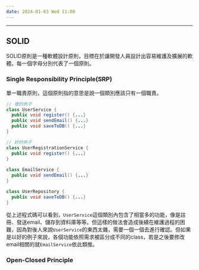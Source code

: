```yaml
---
date: 2024-01-03 Wed 11:00
---
```

---

## SOLID

SOLID原則是一種軟體設計原則，目標在於讓開發人員設計出容易維護及擴展的軟體。每一個字母分別代表了一個原則。

### Single Responsibility Principle(SRP)

單一職責原則，這個原則指的意思是說一個類別應該只有一個職責。
```java
// 壞的例子
class UserService {
  public void register() {...} 
  public void sendEmail() {...}  
  public void saveToDB() {...}
}

// 好的例子
class UserRegistrationService {
  public void register() {...}
}
    
class EmailService {
  public void sendEmail() {...}   
}

class UserRepository {
  public void saveToDB() {...}
}
```

從上述程式碼可以看到，`UserService`這個類別內包含了相當多的功能，像是註冊、發送email、儲存到資料庫等等。但這樣的做法會造成後續在維護過程的困難，因為對後人來說`UserService`的東西太雜，需要一個一個去進行確認。但如果是以好的例子來說，各個功能依照需求被區分成不同的class，若是之後要修改email相關的就`EmailService`依此類推。

### Open-Closed Principle

